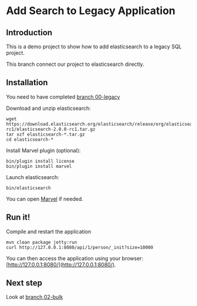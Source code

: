 Add Search to Legacy Application
================================

Introduction
------------

This is a demo project to show how to add elasticsearch to a legacy SQL project.

This branch connect our project to elasticsearch directly.

Installation
------------

You need to have completed [branch 00-legacy](https://github.com/dadoonet/legacy-search/tree/00-legacy)

Download and unzip elasticsearch:

```
wget https://download.elasticsearch.org/elasticsearch/release/org/elasticsearch/distribution/tar/elasticsearch/2.0.0-rc1/elasticsearch-2.0.0-rc1.tar.gz
tar xzf elasticsearch-*.tar.gz
cd elasticsearch-*
```

Install Marvel plugin (optional):

```
bin/plugin install license
bin/plugin install marvel
```

Launch elasticsearch:

```
bin/elasticsearch
```

You can open [Marvel](http://localhost:9200/_plugin/marvel/) if needed.

Run it!
-------

Compile and restart the application

```
mvn clean package jetty:run
curl http://127.0.0.1:8080/api/1/person/_init?size=10000
```

You can then access the application using your browser: [http://127.0.0.1:8080/](http://127.0.0.1:8080/).

Next step
---------

Look at [branch 02-bulk](https://github.com/dadoonet/legacy-search/tree/02-bulk)
